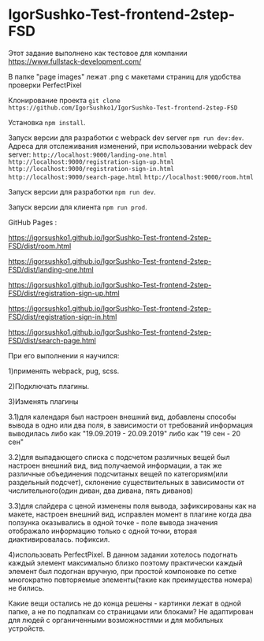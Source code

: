 # IgorSushko-Test-frontend-2step-FSD
Этот задание выполнено как тестовое для компании https://www.fullstack-development.com/

В папке "page images" лежат .png с макетами страниц для удобства проверки PerfectPixel

Клонирование проекта `git clone https://github.com/IgorSushko1/IgorSushko-Test-frontend-2step-FSD`

Установка `npm install`.

Запуск версии для разработки с webpack dev server `npm run dev:dev`.
Адреса для отслеживания изменений, при использовании webpack dev server:
`http://localhost:9000/landing-one.html`
`http://localhost:9000/registration-sign-up.html`
`http://localhost:9000/registration-sign-in.html`
`http://localhost:9000/search-page.html`
`http://localhost:9000/room.html`

Запуск версии для разработки `npm run dev`.

Запуск версии для клиента `npm run prod`.

GitHub Pages :

https://igorsushko1.github.io/IgorSushko-Test-frontend-2step-FSD/dist/room.html

https://igorsushko1.github.io/IgorSushko-Test-frontend-2step-FSD/dist/landing-one.html

https://igorsushko1.github.io/IgorSushko-Test-frontend-2step-FSD/dist/registration-sign-up.html

https://igorsushko1.github.io/IgorSushko-Test-frontend-2step-FSD/dist/registration-sign-in.html

https://igorsushko1.github.io/IgorSushko-Test-frontend-2step-FSD/dist/search-page.html

При его выполнении я научился:

1)применять webpack, pug, scss.

2)Подключать плагины.

3)Изменять плагины

3.1)для календаря был настроен внешний вид, добавлены способы вывода в одно или два поля, в зависимости от требований
информация выводилась либо как "19.09.2019 - 20.09.2019" либо как "19 сен - 20 сен"

3.2)для выпадающего списка с подсчетом различных вещей был настроен внешний вид,
вид получаемой информации, а так же различные объединения подсчитаных вещей по категориям(или раздельный подсчет), склонение
существительных в зависимости от числительного(один диван, два дивана, пять диванов)

3.3)для слайдера с ценой изменены поля вывода, зафиксированы как на макете, настроен внешний вид, исправлен момент в плагине
когда два ползунка оказывались в одной точке - поле вывода значения отображало информацию только с одной точки,
вторая диактивировалась. пофиксил.

4)использовать PerfectPixel. В данном задании хотелось подогнать каждый элемент максимально близко поэтому практически каждый элемент
был подогнан вручную, при простой компоновке по сетке многократно повторяемые элементы(такие как преимущества номера) не бились.

Какие вещи остались не до конца решены - картинки лежат в одной папке, а не по подпапкам со страницами или блоками? Не адаптирован для людей с органиченными возможностями и для мобильных устройств.
